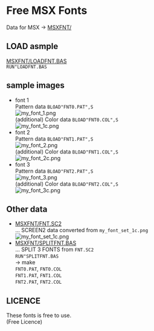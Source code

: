 # Free MSX Fonts

Data for MSX -> [MSXFNT/](MSXFNT/)

## LOAD asmple

[MSXFNT/LOADFNT.BAS](MSXFNT/LOADFNT.BAS)   
```RUN"LOADFNT.BAS```

## sample images

- font 1  
   Pattern data ```BLOAD"FNT0.PAT",S```  
   ![my_font_1.png](2x/my_font_1.png)  
   (additional) Color data ```BLOAD"FNT0.COL",S```  
   ![my_font_1c.png](2x/my_font_1c.png)
- font 2  
   Pattern data ```BLOAD"FNT1.PAT",S```  
   ![my_font_2.png](2x/my_font_2.png)  
   (additional) Color data ```BLOAD"FNT1.COL",S```  
   ![my_font_2c.png](2x/my_font_2c.png)
- font 3  
   Pattern data ```BLOAD"FNT2.PAT",S```  
   ![my_font_3.png](2x/my_font_3.png)  
   (additional) Color data ```BLOAD"FNT2.COL",S```  
   ![my_font_3c.png](2x/my_font_3c.png)

## Other data

- [MSXFNT/FNT.SC2](MSXFNT/FNT.SC2)   
    ... SCREEN2 data converted from ```my_font_set_1c.png```   
    ![my_font_set_1c.png](my_font_set_1c.png)
- [MSXFNT/SPLITFNT.BAS](MSXFNT/SPLITFNT.BAS)   
    ... SPLIT 3 FONTS from ```FNT.SC2```   
    ```RUN"SPLITFNT.BAS```   
    -> make   
     ```FNT0.PAT```, ```FNT0.COL```   
     ```FNT1.PAT```, ```FNT1.COL```   
     ```FNT2.PAT```, ```FNT2.COL```

## LICENCE

These fonts is free to use.  
(Free Licence)
